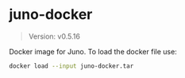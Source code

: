 # juno-docker

> Version: v0.5.16

Docker image for Juno. To load the docker file use:

```bash
docker load --input juno-docker.tar
```
